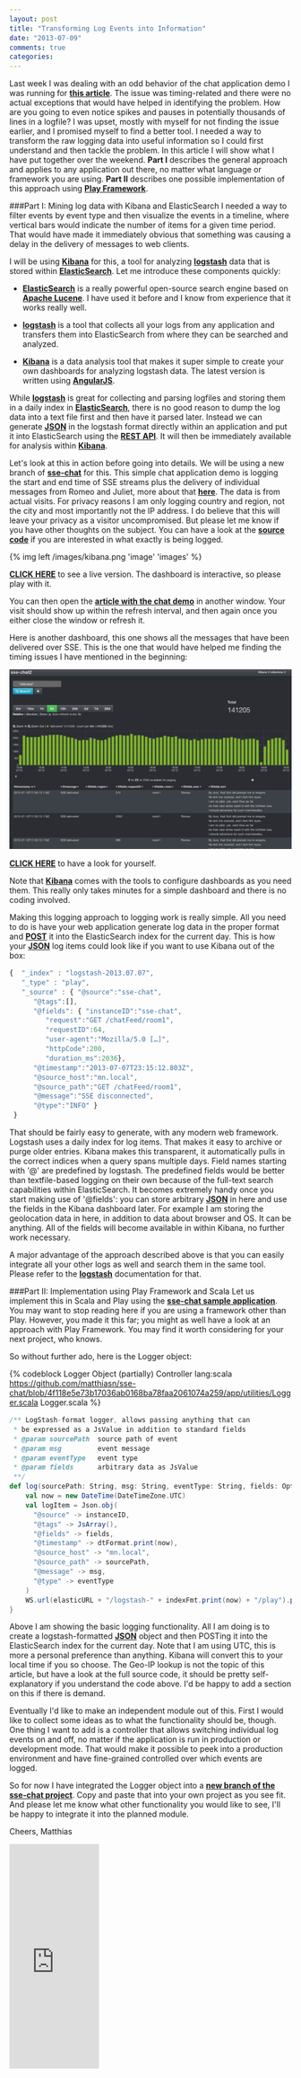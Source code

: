 ```yaml
---
layout: post
title: "Transforming Log Events into Information"
date: "2013-07-09"
comments: true
categories: 
---
```

Last week I was dealing with an odd behavior of the chat application demo I was running for **[this article](http://matthiasnehlsen.com/blog/2013/06/23/angularjs-and-play-framework/)**. The issue was timing-related and there were no actual exceptions that would have helped in identifying the problem. How are you going to even notice spikes and pauses in potentially thousands of lines in a logfile? I was upset, mostly with myself for not finding the issue earlier, and I promised myself to find a better tool. I needed a way to transform the raw logging data into useful information so I could first understand and then tackle the problem. In this article I will show what I have put together over the weekend. **Part I** describes the general approach and applies to any application out there, no matter what language or framework you are using. **Part II** describes one possible implementation of this approach using **[Play Framework](http://www.playframework.com)**.

###Part I: Mining log data with Kibana and ElasticSearch
I needed a way to filter events by event type and then visualize the events in a timeline, where vertical bars would indicate the number of items for a given time period. That would have made it immediately obvious that something was causing a delay in the delivery of messages to web clients. 

I will be using **[Kibana](http://three.kibana.org)** for this, a tool for analyzing **[logstash](http://logstash.net)** data that is stored within **[ElasticSearch](http://www.elasticsearch.org)**. Let me introduce these components quickly:

+ **[ElasticSearch](http://www.elasticsearch.org)** is a really powerful open-source search engine based on **[Apache Lucene](http://lucene.apache.org/core/)**. I have used it before and I know from experience that it works really well. 

+ **[logstash](http://logstash.net)** is a tool that collects all your logs from any application and transfers them into ElasticSearch from where they can be searched and analyzed.

+ **[Kibana](http://three.kibana.org)** is a data analysis tool that makes it super simple to create your own dashboards for analyzing logstash data. The latest version is written using **[AngularJS](http://angularjs.org)**. 

While **[logstash](http://logstash.net)** is great for collecting and parsing logfiles and  storing them in a daily index in **[ElasticSearch](http://www.elasticsearch.org)**, there is no good reason to dump the log data into a text file first and then have it parsed later. Instead we can generate **[JSON](http://tools.ietf.org/html/rfc4627)** in the logstash format directly within an application and put it into ElasticSearch using the **[REST API](http://www.elasticsearch.org/guide/reference/api/)**. It will then be immediately available for analysis within **[Kibana](http://three.kibana.org)**.

Let's look at this in action before going into details. We will be using a new branch of **[sse-chat](https://github.com/matthiasn/sse-chat/tree/130707-kibana-demo)** for this. This simple chat application demo is logging the start and end time of SSE streams plus the delivery of individual messages from Romeo and Juliet, more about that **[here](http://matthiasnehlsen.com/blog/2013/06/23/angularjs-and-play-framework/)**. The data is from actual visits. For privacy reasons I am only logging country and region, not the city and most importantly not the IP address. I do believe that this will leave your privacy as a visitor uncompromised. But please let me know if you have other thoughts on the subject. You can have a look at the **[source code](https://github.com/matthiasn/sse-chat)** if you are interested in what exactly is being logged.

{% img left /images/kibana.png 'image' 'images' %}

**<a href="http://kibana.matthiasnehlsen.com/#/dashboard/elasticsearch/sse-chat" target="_blank">CLICK HERE</a>** to see a live version. The dashboard is interactive, so please play with it.

You can then open the **<a href="http://matthiasnehlsen.com/blog/2013/06/23/angularjs-and-play-framework/" target="_blank">article with the chat demo</a>** in another window. Your visit should show up within the refresh interval, and then again once you either close the window or refresh it.

Here is another dashboard, this one shows all the messages that have been delivered over SSE. This is the one that would have helped me finding the timing issues I have mentioned in the beginning:

![](../images/kibana2.png)

**<a href="http://kibana.matthiasnehlsen.com/#/dashboard/elasticsearch/sse-chat2" target="_blank">CLICK HERE</a>** to have a look for yourself.

Note that **[Kibana](http://three.kibana.org)** comes with the tools to configure dashboards as you need them. This really only takes minutes for a simple dashboard and there is no coding involved.

Making this logging approach to logging work is really simple. All you need to do is have your web application generate log data in the proper format and **[POST](http://tools.ietf.org/html/rfc2616#section-9.5)** it into the ElasticSearch index for the current day. This is how your **[JSON](http://tools.ietf.org/html/rfc4627)** log items could look like if you want to use Kibana out of the box:

````js
{  "_index" : "logstash-2013.07.07",
   "_type" : "play",
   "_source" : { "@source":"sse-chat", 
      "@tags":[], 
      "@fields": { "instanceID":"sse-chat",
         "request":"GET /chatFeed/room1",
         "requestID":64,
         "user-agent":"Mozilla/5.0 […]",
         "httpCode":200,
         "duration_ms":2036},
      "@timestamp":"2013-07-07T23:15:12.803Z",   
      "@source_host":"mn.local",
      "@source_path":"GET /chatFeed/room1",
      "@message":"SSE disconnected",
      "@type":"INFO" }
 }
````

That should be fairly easy to generate, with any modern web framework. Logstash uses a daily index for log items. That makes it easy to archive or purge older entries. Kibana makes this transparent, it automatically pulls in the correct indices when a query spans multiple days. Field names starting with '@' are predefined by logstash. The predefined fields would be better than textfile-based logging on their own because of the full-text search capabilities within ElasticSearch. It becomes extremely handy once you start making use of '@fields': you can store arbitrary **[JSON](http://tools.ietf.org/html/rfc4627)** in here and use the fields in the Kibana dashboard later. For example I am storing the geolocation data in here, in addition to data about browser and OS. It can be anything. All of the fields will become available in within Kibana, no further work necessary.

A major advantage of the approach described above is that you can easily integrate all your other logs as well and search them in the same tool. Please refer to the **[logstash](http://logstash.net/docs/1.1.13/)** documentation for that.

###Part II: Implementation using Play Framework and Scala
Let us implement this in Scala and Play using the **[sse-chat sample application](https://github.com/matthiasn/sse-chat/tree/130707-kibana-demo)**. You may want to stop reading here if you are using a framework other than Play. However, you made it this far; you might as well have a look at an approach with Play Framework. You may find it worth considering for your next project, who knows.  

So without further ado, here is the Logger object:

{% codeblock Logger Object (partially) Controller lang:scala https://github.com/matthiasn/sse-chat/blob/4f118e5e73b17036ab0168ba78faa2061074a259/app/utilities/Logger.scala Logger.scala %}
````scala
/** LogStash-format logger, allows passing anything that can 
 * be expressed as a JsValue in addition to standard fields
 * @param sourcePath  source path of event 
 * @param msg         event message   
 * @param eventType   event type
 * @param fields      arbitrary data as JsValue
 **/
def log(sourcePath: String, msg: String, eventType: String, fields: Option[JsValue]) {
    val now = new DateTime(DateTimeZone.UTC)     
    val logItem = Json.obj(
      "@source" -> instanceID,
      "@tags" -> JsArray(),
      "@fields" -> fields,
      "@timestamp" -> dtFormat.print(now),
      "@source_host" -> "mn.local",
      "@source_path" -> sourcePath,
      "@message" -> msg,
      "@type" -> eventType
    )
    WS.url(elasticURL + "/logstash-" + indexFmt.print(now) + "/play").post(logItem)
}
````

Above I am showing the basic logging functionality. All I am doing is to create a logstash-formatted **[JSON](http://tools.ietf.org/html/rfc4627)** object and then POSTing it into the ElasticSearch index for the current day. Note that I am using UTC, this is more a personal preference than anything. Kibana will convert this to your local time if you so choose. The Geo-IP lookup is not the topic of this article, but have a look at the full source code, it should be pretty self-explanatory if you understand the code above. I'd be happy to add a section on this if there is demand. 

Eventually I'd like to make an independent module out of this. First I would like to collect some ideas as to what the functionality should be, though. One thing I want to add is a controller that allows switching individual log events on and off, no matter if the application is run in production or development mode. That would make it possible to peek into a production environment and have fine-grained controlled over which events are logged.

So for now I have integrated the Logger object into a **[new branch of the sse-chat project](https://github.com/matthiasn/sse-chat/tree/130707-kibana-demo)**. Copy and paste that into your own project as you see fit. And please let me know what other functionality you would like to see, I'll be happy to integrate it into the planned module.

Cheers,
Matthias

<iframe width="160" height="400" src="https://leanpub.com/building-a-system-in-clojure/embed" frameborder="0" allowtransparency="true"></iframe>